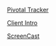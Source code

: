 [Pivotal Tracker](https://www.pivotaltracker.com/projects/1887169/memberships?page=1)

[Client Intro](https://youtu.be/FlaDXKL6-yk)

[ScreenCast](https://youtu.be/71nNvWm0Itk)